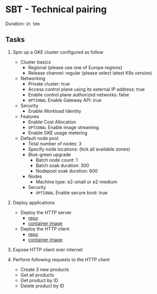 
# SBT - Technical pairing

Duration: `1h 50m`

## Tasks

1. Spin up a GKE cluster configured as follow
	- Cluster basics
		- Regional (please use one of Europe regions)
		- Release channel: regular (please select latest K8s version)
	- Networking
		- Private cluster: true
		- Access control plane using its external IP address: true
		- Enable control plane authorized networks: false
		- `OPTIONAL` Enable Gateway API: true
	- Security
		- Enable Workload Identity
	- Features
		- Enable Cost Allocation
		- `OPTIONAL` Enable image streaming
		- Enable GKE usage metering
	- Default node pool
		- Total number of nodes: 3
		- Specify node locations: (tick all available zones)
		- Blue-green upgrade
			- Batch node count: 1
			- Batch soak duration: 300
			- Nodepool soak duration: 600
		- Nodes
			- Machine type: e2-small or e2-medium
		- Security
			- `OPTIONAL` Enable secure boot: true

2. Deploy applications
	- Deploy the HTTP server
		- [repo](https://github.com/swisslockTech/go-http/tree/master/http-server)
		- [container image](https://hub.docker.com/layers/bygui86/http-server/v1.0.0/images/sha256-feaab1f4839d1001635f77b78da241e005afd2b4fe519fb3c80505af9ab0a0ef?context=explore)
	- Deploy the HTTP client
		- [repo](https://github.com/swisslockTech/go-http/tree/master/http-client)
		- [container image](https://hub.docker.com/layers/bygui86/http-client/v1.0.0/images/sha256-02350f16d991394d0b453f40b09170a4be9599c2e159e7c46e925fbf035fb2bf?context=explore)

3. Expose HTTP client over internet

4. Perform following requests to the HTTP client
	- Create 3 new products
	- Get all products
	- Get product by ID
	- Delete product by ID
